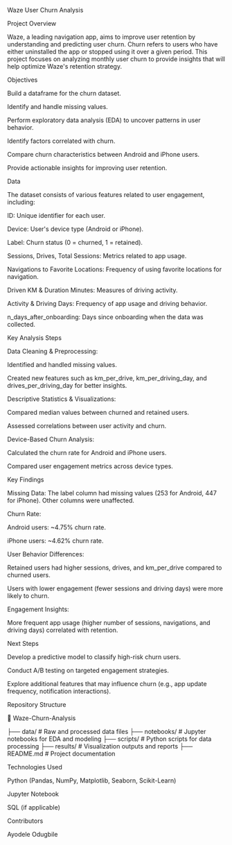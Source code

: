 Waze User Churn Analysis

Project Overview

Waze, a leading navigation app, aims to improve user retention by understanding and predicting user churn. Churn refers to users who have either uninstalled the app or stopped using it over a given period. This project focuses on analyzing monthly user churn to provide insights that will help optimize Waze's retention strategy.

Objectives

Build a dataframe for the churn dataset.

Identify and handle missing values.

Perform exploratory data analysis (EDA) to uncover patterns in user behavior.

Identify factors correlated with churn.

Compare churn characteristics between Android and iPhone users.

Provide actionable insights for improving user retention.

Data

The dataset consists of various features related to user engagement, including:

ID: Unique identifier for each user.

Device: User's device type (Android or iPhone).

Label: Churn status (0 = churned, 1 = retained).

Sessions, Drives, Total Sessions: Metrics related to app usage.

Navigations to Favorite Locations: Frequency of using favorite locations for navigation.

Driven KM & Duration Minutes: Measures of driving activity.

Activity & Driving Days: Frequency of app usage and driving behavior.

n_days_after_onboarding: Days since onboarding when the data was collected.

Key Analysis Steps

Data Cleaning & Preprocessing:

Identified and handled missing values.

Created new features such as km_per_drive, km_per_driving_day, and drives_per_driving_day for better insights.

Descriptive Statistics & Visualizations:

Compared median values between churned and retained users.

Assessed correlations between user activity and churn.

Device-Based Churn Analysis:

Calculated the churn rate for Android and iPhone users.

Compared user engagement metrics across device types.

Key Findings

Missing Data: The label column had missing values (253 for Android, 447 for iPhone). Other columns were unaffected.

Churn Rate:

Android users: ~4.75% churn rate.

iPhone users: ~4.62% churn rate.

User Behavior Differences:

Retained users had higher sessions, drives, and km_per_drive compared to churned users.

Users with lower engagement (fewer sessions and driving days) were more likely to churn.

Engagement Insights:

More frequent app usage (higher number of sessions, navigations, and driving days) correlated with retention.

Next Steps

Develop a predictive model to classify high-risk churn users.

Conduct A/B testing on targeted engagement strategies.

Explore additional features that may influence churn (e.g., app update frequency, notification interactions).

Repository Structure

📂 Waze-Churn-Analysis

├── data/                 # Raw and processed data files
├── notebooks/            # Jupyter notebooks for EDA and modeling
├── scripts/              # Python scripts for data processing
├── results/              # Visualization outputs and reports
├── README.md             # Project documentation

Technologies Used

Python (Pandas, NumPy, Matplotlib, Seaborn, Scikit-Learn)

Jupyter Notebook

SQL (if applicable)

Contributors

Ayodele Odugbile
